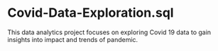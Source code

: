 # Covid-Data-Exploration.sql

This data analytics project focuses on exploring Covid 19 data to gain insights into impact and trends of pandemic.
